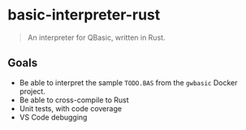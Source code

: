 # basic-interpreter-rust

> An interpreter for QBasic, written in Rust.

## Goals

- Be able to interpret the sample `TODO.BAS` from the `gwbasic` Docker project.
- Be able to cross-compile to Rust
- Unit tests, with code coverage
- VS Code debugging
